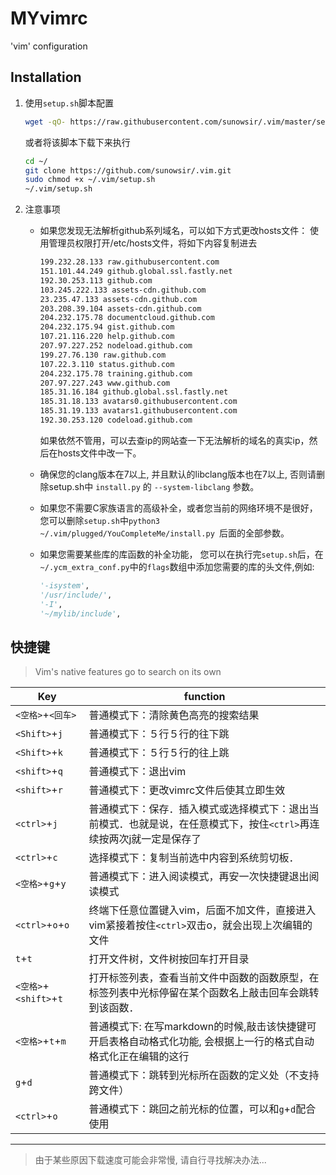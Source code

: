 # MYvimrc
'vim' configuration

## Installation

1.  使用`setup.sh`脚本配置

    ```bash
    wget -qO- https://raw.githubusercontent.com/sunowsir/.vim/master/setup.sh | sh -x
    ```
    或者将该脚本下载下来执行
    ```bash
    cd ~/
    git clone https://github.com/sunowsir/.vim.git 
    sudo chmod +x ~/.vim/setup.sh
    ~/.vim/setup.sh
    ```

    

2.  注意事项
    * 如果您发现无法解析github系列域名，可以如下方式更改hosts文件：
        使用管理员权限打开/etc/hosts文件，将如下内容复制进去
        ```bash
        199.232.28.133 raw.githubusercontent.com
        151.101.44.249 github.global.ssl.fastly.net 
        192.30.253.113 github.com 
        103.245.222.133 assets-cdn.github.com 
        23.235.47.133 assets-cdn.github.com 
        203.208.39.104 assets-cdn.github.com 
        204.232.175.78 documentcloud.github.com 
        204.232.175.94 gist.github.com 
        107.21.116.220 help.github.com 
        207.97.227.252 nodeload.github.com 
        199.27.76.130 raw.github.com 
        107.22.3.110 status.github.com 
        204.232.175.78 training.github.com 
        207.97.227.243 www.github.com 
        185.31.16.184 github.global.ssl.fastly.net 
        185.31.18.133 avatars0.githubusercontent.com 
        185.31.19.133 avatars1.githubusercontent.com
        192.30.253.120 codeload.github.com
        ```
        如果依然不管用，可以去查ip的网站查一下无法解析的域名的真实ip，然后在hosts文件中改一下。
        
    * 确保您的clang版本在7以上, 并且默认的libclang版本也在7以上, 
    否则请删除setup.sh中 `install.py` 的 `--system-libclang` 参数。
    * 如果您不需要C家族语言的高级补全，或者您当前的网络环境不是很好，
    您可以删除`setup.sh`中`python3 ~/.vim/plugged/YouCompleteMe/install.py `后面的全部参数。
    * 如果您需要某些库的库函数的补全功能，
    您可以在执行完`setup.sh`后，在`~/.ycm_extra_conf.py`中的`flags`数组中添加您需要的库的头文件,例如:
        ```python
        '-isystem', 
        '/usr/include/', 
        '-I', 
        '~/mylib/include', 
        ```

## 快捷键

>   Vim's native features go to search on its own

| Key                    | function                                                                                                                                           |
| ---------------------- | ------------------------------------------------------------                                                                                       |
| `<空格>`+`<回车>`      | 普通模式下：清除黄色高亮的搜索结果                                                                                                                 |
| `<Shift>`+`j`          | 普通模式下：５行５行的往下跳                                                                                                                       |
| `<Shift>`+`k`          | 普通模式下：５行５行的往上跳                                                                                                                       |
| `<shift>`+`q`          | 普通模式下：退出vim                                                                                                                                |
| `<shift>`+`r`          | 普通模式下：更改vimrc文件后使其立即生效                                                                                                            |
| `<ctrl>`+`j`           | 普通模式下：保存．插入模式或选择模式下：退出当前模式．也就是说，在任意模式下，按住`<ctrl>`再连续按两次j就一定是保存了                             |
| `<ctrl>`+`c`           | 选择模式下：复制当前选中内容到系统剪切板．                                                                                                         |
| `<空格>`+`g`+`y`       | 普通模式下：进入阅读模式，再安一次快捷键退出阅读模式                                                                                               |
| `<ctrl>`+`o`+`o`       | 终端下任意位置键入vim，后面不加文件，直接进入vim紧接着按住`<ctrl>`双击o，就会出现上次编辑的文件                                                    |
| `t`+`t`                | 打开文件树，文件树按回车打开目录                                                                                                                   |
| `<空格>`+`<shift>`+`t` | 打开标签列表，查看当前文件中函数的函数原型，在标签列表中光标停留在某个函数名上敲击回车会跳转到该函数．                                             |
| `<空格>`+`t`+`m`       | 普通模式下: 在写markdown的时候,敲击该快捷键可开启表格自动格式化功能, 会根据上一行的格式自动格式化正在编辑的这行 |
| `g`+`d`                | 普通模式下：跳转到光标所在函数的定义处（不支持跨文件）                                                                                             |
| `<ctrl>`+`o`           | 普通模式下：跳回之前光标的位置，可以和`g`+`d`配合使用                                                                                              |



---

> 由于某些原因下载速度可能会非常慢, 请自行寻找解决办法...



